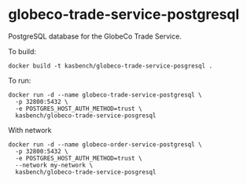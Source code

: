 # globeco-trade-service-postgresql
PostgreSQL database for the GlobeCo Trade Service.


To build:

```
docker build -t kasbench/globeco-trade-service-posgresql .
```

To run:

```
docker run -d --name globeco-trade-service-postgresql \
  -p 32800:5432 \
  -e POSTGRES_HOST_AUTH_METHOD=trust \
  kasbench/globeco-trade-service-posgresql
```

With network

```
docker run -d --name globeco-order-service-postgresql \
  -p 32800:5432 \
  -e POSTGRES_HOST_AUTH_METHOD=trust \
  --network my-network \
  kasbench/globeco-trade-service-posgresql
```
